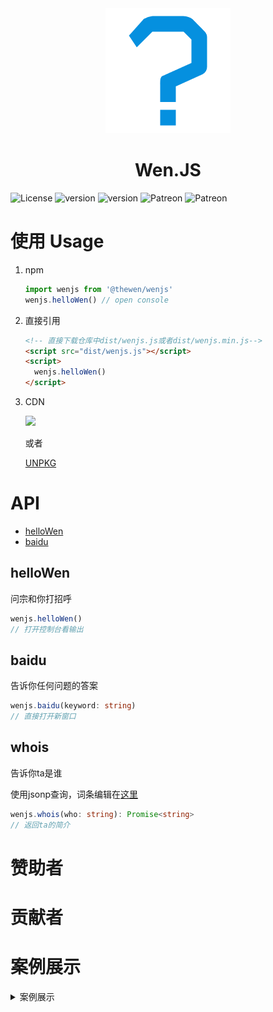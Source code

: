 <div class="logo" align = "center">
  <img src="./assets/readme_imgs/logo.png">
</div>

<h1 class="title" align = "center">Wen.JS</h1>

<div class="shields">
  <img height="28px" alt="License" src="https://img.shields.io/github/license/wen-js/wenjs?style=for-the-badge" style="max-width:100%;">
  <img height="28px" alt="version" src="https://img.shields.io/npm/v/@thewen/wenjs?style=for-the-badge" style="max-width:100%;">
  <img height="28px" alt="version" src="https://img.shields.io/npm/dy/@thewen/wenjs?style=for-the-badge" style="max-width:100%;">
  <img height="28px" alt="Patreon" src="https://img.shields.io/endpoint?style=for-the-badge&url=https%3A%2F%2Fshields.redsparr0w.com%2F2473%2Fmonday" style="max-width:100%;">
  <img height="28px" alt="Patreon" src="https://img.shields.io/static/v1?label=QQ%E7%BE%A4&message=%E7%9B%B8%E4%BA%B2%E7%9B%B8%E7%88%B1%E4%B8%80%E5%AE%B6%E4%BA%BA&color=ebb92e&style=for-the-badge" style="max-width:100%;">
</div>

# 使用 Usage
1. npm
    ```javascript
    import wenjs from '@thewen/wenjs'
    wenjs.helloWen() // open console
    ```
2. 直接引用
    ```html
    <!-- 直接下载仓库中dist/wenjs.js或者dist/wenjs.min.js-->
    <script src="dist/wenjs.js"></script>
    <script>
      wenjs.helloWen()
    </script>
    ```
3. CDN

   [![](https://data.jsdelivr.com/v1/package/npm/@thewen/wenjs/badge)](https://www.jsdelivr.com/package/npm/@thewen/wenjs?path=dist)

    或者

    [UNPKG](https://unpkg.com/browse/@thewen/wenjs/dist/)

# API
- [helloWen](#helloWen)
- [baidu](#baidu)
## helloWen
问宗和你打招呼
```typescript
wenjs.helloWen()
// 打开控制台看输出
```

## baidu
告诉你任何问题的答案
```typescript
wenjs.baidu(keyword: string)
// 直接打开新窗口
```

## whois
告诉你ta是谁

使用jsonp查询，词条编辑在[这里](https://github.com/wen-js/wen-data)
```typescript
wenjs.whois(who: string): Promise<string>
// 返回ta的简介
```
# 赞助者

<!-- [上海逆行信息科技](http://www.desmix.com/) -->

# 贡献者

<!-- <p>
<img src="https://opencollective.com/chinese-poetry/contributors.svg?width=890&button=false" alt="Contributors">
</p> -->

# 案例展示

<details>
  <summary>案例展示</summary>
<!--
- [中文诗歌主页](https://shici.store)是一个基于浏览器的诗词网站，包含唐诗三百首、宋词三百首等文集。
- [animalize](https://github.com/animalize) **/** [QuanTangshi](https://github.com/animalize/QuanTangshi)  *离线全唐诗 Android*
- [justdark](https://github.com/justdark) **/** [pytorch-poetry-gen](https://github.com/justdark/pytorch-poetry-gen)  *a char-RNN based on pytorch*
- [Clover27](https://github.com/Clover27) **/** [ancient-Chinese-poem-generator](https://github.com/Clover27/ancient-Chinese-poem-generator)  *Ancient-Chinese-Poem-Generator*
- [chinese-poetry](https://github.com/chinese-poetry) **/** [poetry-calendar](http://shici.store/poetry-calendar/)  *诗词周历*
- [chenyuntc](https://github.com/chenyuntc) **/** [pytorch-book](https://github.com/chenyuntc/pytorch-book/blob/master/chapter9-神经网络写诗(CharRNN)/) *简体唐诗生成(char-RNN)，可生成藏头诗，自定义诗歌意境，前缀等*
- [okcy1016](https://github.com/okcy1016) **/** [poetry-desktop](https://github.com/okcy1016/poetry-desktop/) *诗词桌面*
- [huangjianke](https://github.com/huangjianke) **/** [weapp-poem](https://github.com/huangjianke/weapp-poem/) *诗词墨客 小程序版*
- [汉字之美](https://hz.xusenlin.com/)汉字之美是一个方便查询的诗词网站，简洁干净，方便使用。 -->

</details>
